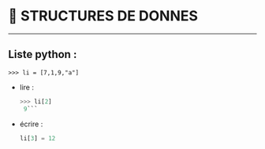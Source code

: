 # 📁 STRUCTURES DE DONNES
---

## Liste python :
`>>> li = [7,1,9,"a"]`
* lire :
  ```python
  >>> li[2]
   9```
* écrire :
  ```python
  li[3] = 12
  ```
   
